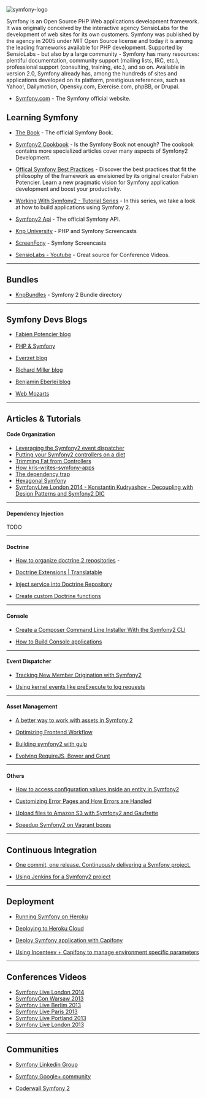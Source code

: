 ![symfony-logo](http://i.imgur.com/cmWVOFh.png?1)

Symfony is an Open Source PHP Web applications development framework. It was originally conceived by the interactive agency SensioLabs for the development of web sites for its own customers. Symfony was published by the agency in 2005 under MIT Open Source license and today it is among the leading frameworks available for PHP development. 
Supported by SensioLabs - but also by a large community - Symfony has many resources: plentiful documentation, community support (mailing lists, IRC, etc.), professional support (consulting, training, etc.), and so on. 
Available in version 2.0, Symfony already has, among the hundreds of sites and applications developed on its platform, prestigious references, such as Yahoo!, Dailymotion, Opensky.com, Exercise.com, phpBB, or Drupal.

* [Symfony.com](symfony.com/) - The Symfony official website.

## Learning Symfony

* [The Book](http://symfony.com/doc/current/index.html) - The official Symfony Book.

* [Symfony2 Cookbook](http://symfony.com/doc/current/cookbook) - Is the Symfony Book not enough? The cookook contains more specialized articles cover many aspects of Symfony2 Development.

* [Offical Symfony Best Practices](http://symfony.com/doc/current/best_practices/index.html) - Discover the best practices that fit the philosophy of the framework as envisioned by its original creator Fabien Potencier. Learn a new pragmatic vision for Symfony application development and boost your productivity.

* [Working With Symfony2 - Tutorial Series](http://code.tutsplus.com/series/working-with-symfony-2--cms-636) - In this series, we take a look at how to build applications using Symfony 2.

* [Symfony2 Api](http://api.symfony.com/master/index.html) - The official Symfony API.

* [Knp University](http://knpuniversity.com/) - PHP and Symfony Screencasts

* [ScreenFony](http://www.screenfony.com/) - Symfony Screencasts

* [SensioLabs - Youtube](https://www.youtube.com/user/SensioLabs) - Great source for Conference Videos.

---

## Bundles

* [KnpBundles](http://knpbundles.com/) - Symfony 2 Bundle directory

---

## Symfony Devs Blogs

* [Fabien Potencier blog](http://fabien.potencier.org/)

* [PHP & Symfony](http://php-and-symfony.matthiasnoback.nl/)

* [Everzet blog](http://everzet.com/)

* [Richard Miller blog](http://richardmiller.co.uk/)

* [Benjamin Eberlei blog](http://www.whitewashing.de/)

* [Web Mozarts](http://webmozarts.com/)

---

## Articles & Tutorials

#### Code Organization

* [Leveraging the Symfony2 event dispatcher](http://problematic.io/2012/03/08/leveraging-the-symfony2-event-dispatcher/)
* [Putting your Symfony2 controllers on a diet](http://problematic.io/2012/03/12/putting-your-symfony2-controllers-on-a-diet-part-2/)
* [Trimming Fat from Controllers](http://richardmiller.co.uk/2012/10/31/symfony2-trimming-fat-from-controllers/)
* [How kris-writes-symfony-apps](http://pt.slideshare.net/kriswallsmith/how-kriswritessymfonyappslondon) 
* [The dependency trap](https://www.youtube.com/watch?v=eJ8qlLS1kUs)
* [Hexagonal Symfony](http://pt.slideshare.net/marcello.duarte/hexagonal-symfony)
* [SymfonyLive London 2014 - Konstantin Kudryashov - Decoupling with Design Patterns and Symfony2 DIC](https://www.youtube.com/watch?v=UIDlOV40xCY)

---

#### Dependency Injection

TODO

---

#### Doctrine

* [How to organize doctrine 2 repositories](http://weavora.com/blog/2013/08/23/how-we-organize-doctrine2-repositories/) - 

* [Doctrine Extensions | Translatable](https://github.com/l3pp4rd/DoctrineExtensions/blob/master/doc/translatable.md)

* [Inject service into Doctrine Repository](http://www.phamviet.net/2012/12/09/symfony-2-inject-service-as-dependency-in-to-repository/)

* [Create custom Doctrine functions](http://punkave.com/window/2012/07/24/for-the-php-crowd-adding-custom-functions-to-doctrine-2-dql)
---

#### Console

* [Create a Composer Command Line Installer With the Symfony2 CLI](http://odino.org/install-composer-dependencies-with-the-symfony2-cli/)

* [How to Build Console applications](http://danielcsgomes.com/talks/build-console-applications-symfonycon-2013/)

---

#### Event Dispatcher

* [Tracking New Member Origination with Symfony2](http://jwage.com/post/54943645180/tracking-new-member-origination-with-symfony2)

* [Using kernel events like preExecute to log requests](http://shout.setfive.com/2013/07/08/symfony2-using-kernel-events-like-preexecute-to-log-requests/)

---

#### Asset Management

* [A better way to work with assets in Symfony 2](http://konradpodgorski.com/blog/2014/06/23/better-way-to-work-with-assets-in-symfony-2/)

* [Optimizing Frontend Workflow](http://pt.slideshare.net/mdavis1982/optimising-your-front-end-workflow-with-symfony-twig-bower-and-gulp)

* [Building symfony2 with gulp](https://florian.ec/articles/buliding-symfony2-with-gulp/)

* [Evolving RequireJS, Bower and Grunt](https://knpuniversity.com/blog/requirejs-bower-grunt)

---

#### Others

* [How to access configuration values inside an entity in Symfony2](http://dev4theweb.blogspot.pt/2012/08/how-to-access-configuration-values.html) 

* [Customizing Error Pages and How Errors are Handled](https://knpuniversity.com/screencast/symfony2-ep3/error-pages)

* [Upload files to Amazon S3 with Symfony2 and Gaufrette](http://braincrafted.com/symfony2-gaufrette-s3/)

* [Speedup Symfony2 on Vagrant boxes](http://www.whitewashing.de/2013/08/19/speedup_symfony2_on_vagrant_boxes.html)

---

## Continuous Integration

* [One commit, one release. Continuously delivering a Symfony project.](http://pt.slideshare.net/loalf/one-commit-one-release-continuously-delivering-a-symfony-project-3956608)

* [Using Jenkins for a Symfony2 project](http://blog.lazycloud.net/en/using-jenkins-for-a-symfony2-project/)

---

## Deployment

* [Running Symfony on Heroku](http://robinvdvleuten.nl/blog/running-symfony-on-heroku/)

* [Deploying to Heroku Cloud](http://symfony.com/doc/current/cookbook/deployment/heroku.html)

* [Deploy Symfony application with Capifony](http://tutorial.screenfony.com/product/free/symfony2-deployment)

* [Using Incenteev + Capifony to manage environment specific parameters](http://www.uvd.co.uk/blog/using-incenteev-capifony-to-manage-environment-specific-parameters/)

---

## Conferences Videos

* [Symfony Live London 2014](https://www.youtube.com/playlist?list=PLo7mBDsRHu123EqX-kXnE2tLYXtdbVuzf)
* [SymfonyCon Warsaw 2013](https://www.youtube.com/playlist?list=PLo7mBDsRHu12SbjRS_botIIdJ51zU0FxP)
* [Symfony Live Berlim 2013](https://www.youtube.com/playlist?list=PLo7mBDsRHu10DMRsERCl6i-YUzkYqI-se)
* [Symfony Live Paris 2013](https://www.youtube.com/playlist?list=PLo7mBDsRHu13riST-hS0ntYJVLCainkfV)
* [Symfony Live Portland 2013](https://www.youtube.com/playlist?list=PLo7mBDsRHu12dJVHaL2Eu5qDUuoe6xq_5)
* [Symfony Live London 2013](https://www.youtube.com/playlist?list=PLo7mBDsRHu11HSkEucxDIAxeBZUJp10Jn)

---

## Communities

* [Symfony Linkedin Group](http://www.linkedin.com/groups?gid=29205)

* [Symfony Google+ community](https://plus.google.com/communities/109013871316146116610)

* [Coderwall Symfony 2](https://coderwall.com/trending?search=%23symfony2)
